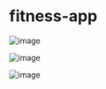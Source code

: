 # fitness-app


![image](https://user-images.githubusercontent.com/38770396/116647349-2be64380-a92f-11eb-83bb-9e24ca8875ed.png)


![image](https://user-images.githubusercontent.com/38770396/116647500-9303f800-a92f-11eb-91a4-edfe87d08aa9.png)


![image](https://user-images.githubusercontent.com/38770396/116647535-a616c800-a92f-11eb-86cf-3686fbf838cf.png)

